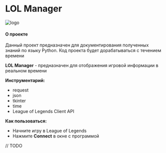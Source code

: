 # LOL Manager

![logo](https://raw.githubusercontent.com/Eltex-Shvecov/LOLTracking/master/resource/logo.jpg)

#### О проекте

Данный проект предназначен для документирования полученных знаний по языку Python. Код проекта будет дорабатываться с
течением времени

**LOL Manager** - предназначен для отображения игровой информации в реальном времени

**Инструментарий:**
* request
* json
* tkinter
* time
* League of Legends Client API

**Как пользоваться:**
* Начните игру в League of Legends
* Нажмите **Connect** в окне с программой

// TODO
